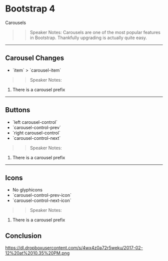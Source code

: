 <!-- .slide: data-state="title" -->
# Bootstrap 4
Carousels

>> Speaker Notes:
Carousels are one of the most popular features in Bootstrap. Thankfully upgrading is actually quite easy.

---

## Carousel Changes

<ul>
	<li class="fragment">`item` > `carousel-item`</li>
</ul>

>> Speaker Notes:
1.  There is a carousel prefix


---

## Buttons

<ul>
	<li>`left carousel-control`</li>
	<li class="fragment">`carousel-control-prev`</li>
	<li class="fragment">`right carousel-control`</li>
	<li class="fragment">`carousel-control-next`</li>
</ul>

>> Speaker Notes:
1.  There is a carousel prefix

---

## Icons

<ul>
	<li>No glyphicons</li>
	<li class="fragment">`carousel-control-prev-icon`</li>
	<li class="fragment">`carousel-control-next-icon`</li>
</ul>



>> Speaker Notes:
1.  There is a carousel prefix


## Conclusion
https://dl.dropboxusercontent.com/s/4wx4z0a72r5weku/2017-02-12%20at%2010.35%20PM.png
